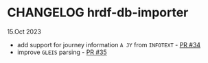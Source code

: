 # CHANGELOG hrdf-db-importer

15.Oct 2023
- add support for journey information `A JY` from `INFOTEXT` - [PR #34](https://github.com/openTdataCH/OJP-Showcase/pull/34)
- improve `GLEIS` parsing - [PR #35](https://github.com/openTdataCH/OJP-Showcase/pull/35)